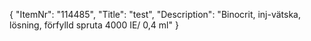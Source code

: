 {
  "ItemNr": "114485",
  "Title": "test",
  "Description": "Binocrit, inj-vätska, lösning, förfylld spruta 4000 IE/ 0,4 ml"
}